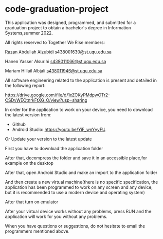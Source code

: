 # code-graduation-project
This application was designed, programmed, and submitted for a graduation project to obtain a bachelor's degree in Information Systems,summer 2022.

All rights reserved to Together We Rise members:

Razan Abdullah Alzubidi s438001630@st.uqu.edu.sa

Hanen Yasser Alsurihi     s438011066@st.uqu.edu.sa 

Mariam Hillail Albjali        s438011946@st.uqu.edu.sa

All software engineering related to the application is present and detailed in the following report:

https://drive.google.com/file/d/1xZOKyPMdpwOTr2-CSDvWEOtnrkFtXG_O/view?usp=sharing

In order for the application to work on your device, you need to download the latest version from:
- Github
- Android Studio: https://youtu.be/YiF_wnYyvFU.

Or Update your version to the latest update

 First you have to download the application folder

After that, decompress the folder and save it in an accessible place,for example on the desktop

After that, open Android Studio and make an import to the application folder

And then create a new virtual machine(there is no specific specification, the application has been programmed to work on any screen and any device, but it is recommended to use a modern device and operating system)

After that turn on emulator

After your virtual device works without any problems, press RUN and the application will work for you without any problems.

When you have questions or suggestions, do not hesitate to email the programmers mentioned above.
